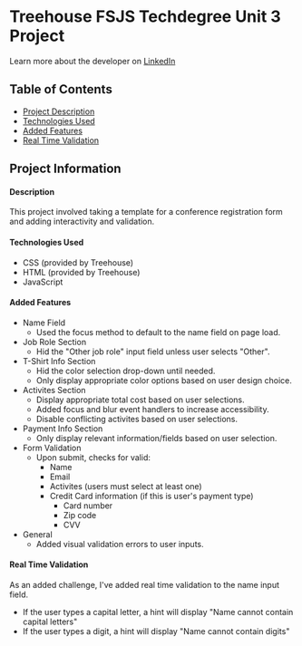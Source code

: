 # Treehouse FSJS Techdegree Unit 3 Project

Learn more about the developer on [LinkedIn](https://www.linkedin.com/in/desiree-morimoto-9470481b0/)

## Table of Contents
- [Project Description](#overview)
- [Technologies Used](#technologiesused)
- [Added Features](#addedfeatures)
- [Real Time Validation](#realtime)

## Project Information

#### <a name="overview"></a>Description
This project involved taking a template for a conference registration form and adding interactivity and validation.

#### <a name="technologiesused"></a>Technologies Used
- CSS (provided by Treehouse)
- HTML (provided by Treehouse)
- JavaScript

#### <a name="addedfeatures"></a>Added Features
- Name Field
  - Used the focus method to default to the name field on page load.
- Job Role Section
  - Hid the "Other job role" input field unless user selects "Other".
- T-Shirt Info Section
  - Hid the color selection drop-down until needed.
  - Only display appropriate color options based on user design choice.
- Activites Section
  - Display appropriate total cost based on user selections.
  - Added focus and blur event handlers to increase accessibility.
  - Disable conflicting activites based on user selections.
- Payment Info Section
  - Only display relevant information/fields based on user selection.
- Form Validation
  - Upon submit, checks for valid:
    - Name
    - Email
    - Activites (users must select at least one)
    - Credit Card information (if this is user's payment type)
      - Card number
      - Zip code
      - CVV
- General
  - Added visual validation errors to user inputs.

#### <a href="realtime"></a>Real Time Validation
As an added challenge, I've added real time validation to the name input field.
- If the user types a capital letter, a hint will display "Name cannot contain capital letters"
- If the user types a digit, a hint will display "Name cannot contain digits"